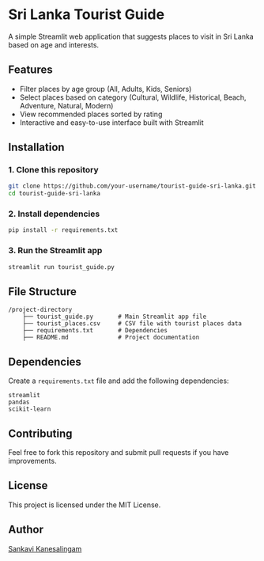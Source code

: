 # Sri Lanka Tourist Guide

A simple Streamlit web application that suggests places to visit in Sri Lanka based on age and interests.

## Features
- Filter places by age group (All, Adults, Kids, Seniors)
- Select places based on category (Cultural, Wildlife, Historical, Beach, Adventure, Natural, Modern)
- View recommended places sorted by rating
- Interactive and easy-to-use interface built with Streamlit

## Installation

### 1. Clone this repository
```bash
git clone https://github.com/your-username/tourist-guide-sri-lanka.git
cd tourist-guide-sri-lanka
```

### 2. Install dependencies
```bash
pip install -r requirements.txt
```

### 3. Run the Streamlit app
```bash
streamlit run tourist_guide.py
```

## File Structure
```
/project-directory
    ├── tourist_guide.py       # Main Streamlit app file
    ├── tourist_places.csv     # CSV file with tourist places data
    ├── requirements.txt       # Dependencies
    ├── README.md              # Project documentation
```

## Dependencies
Create a `requirements.txt` file and add the following dependencies:
```
streamlit
pandas
scikit-learn
```

## Contributing
Feel free to fork this repository and submit pull requests if you have improvements.

## License
This project is licensed under the MIT License.

## Author
[Sankavi Kanesalingam](https://github.com/your-username)
